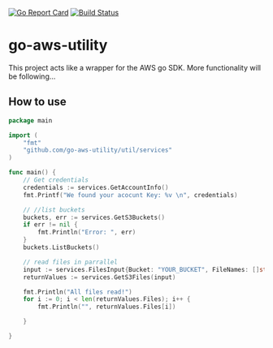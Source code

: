[![Go Report Card](https://goreportcard.com/badge/github.com/emilhein/go-aws-utility)](https://goreportcard.com/report/github.com/emilhein/go-aws-utility)
[![Build Status](https://travis-ci.org/emilhein/go-aws-utility.svg?branch=master)](https://travis-ci.org/emilhein/go-aws-utility)

# go-aws-utility

This project acts like a wrapper for the AWS go SDK.
More functionality will be following...

## How to use

```go
package main

import (
	"fmt"
	"github.com/go-aws-utility/util/services"
)

func main() {
	// Get credentials
	credentials := services.GetAccountInfo()
	fmt.Printf("We found your acocunt Key: %v \n", credentials)

	// //list buckets
	buckets, err := services.GetS3Buckets()
	if err != nil {
		fmt.Println("Error: ", err)
	}
	buckets.ListBuckets()

	// read files in parrallel
	input := services.FilesInput{Bucket: "YOUR_BUCKET", FileNames: []string{"PATH_TO_FILE"}}
	returnValues := services.GetS3Files(input)

	fmt.Println("All files read!")
	for i := 0; i < len(returnValues.Files); i++ {
		fmt.Println("", returnValues.Files[i])

	}

}


```
